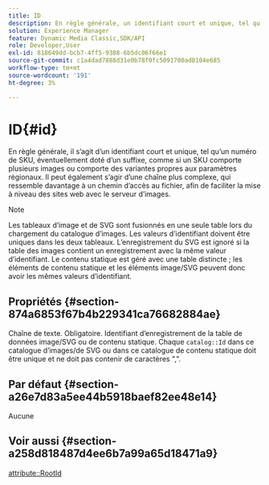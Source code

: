 ```yaml
---
title: ID
description: En règle générale, un identifiant court et unique, tel qu’un numéro de SKU, peut-être doté d’un suffixe, par exemple si un SKU comporte plusieurs images ou comporte des variantes propres aux paramètres régionaux.
solution: Experience Manager
feature: Dynamic Media Classic,SDK/API
role: Developer,User
exl-id: 818649dd-bcb7-4ff5-9308-6b5dc06f66e1
source-git-commit: c1a4dad7888d31e0b78f0fc5091700ad8104e685
workflow-type: tm+mt
source-wordcount: '191'
ht-degree: 3%

---
```


# ID{#id}

En règle générale, il s’agit d’un identifiant court et unique, tel qu’un numéro de SKU, éventuellement doté d’un suffixe, comme si un SKU comporte plusieurs images ou comporte des variantes propres aux paramètres régionaux. Il peut également s’agir d’une chaîne plus complexe, qui ressemble davantage à un chemin d’accès au fichier, afin de faciliter la mise à niveau des sites web avec le serveur d’images.

>[!NOTE]
>
>Les tableaux d’image et de SVG sont fusionnés en une seule table lors du chargement du catalogue d’images. Les valeurs d’identifiant doivent être uniques dans les deux tableaux. L’enregistrement du SVG est ignoré si la table des images contient un enregistrement avec la même valeur d’identifiant. Le contenu statique est géré avec une table distincte ; les éléments de contenu statique et les éléments image/SVG peuvent donc avoir les mêmes valeurs d’identifiant.

## Propriétés {#section-874a6853f67b4b229341ca76682884ae}

Chaîne de texte. Obligatoire. Identifiant d’enregistrement de la table de données image/SVG ou de contenu statique. Chaque `catalog::Id` dans ce catalogue d’images/de SVG ou dans ce catalogue de contenu statique doit être unique et ne doit pas contenir de caractères &quot;,&quot;.

## Par défaut {#section-a26e7d83a5ee44b5918baef82ee48e14}

Aucune

## Voir aussi {#section-a258d818487d4ee6b7a99a65d18471a9}

[attribute::RootId](../../../../../../is-api/image-catalog/image-serving-api-ref/c-image-catalog-reference/c-attributes-reference/r-rootid.md#reference-13653312925e4a08b90f99961d53f546)
